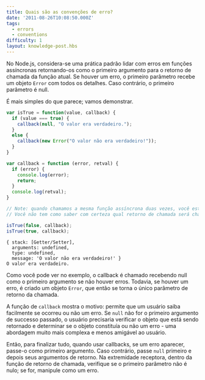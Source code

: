 ```yaml
---
title: Quais são as convenções de erro?
date: '2011-08-26T10:08:50.000Z'
tags:
  - errors
  - conventions
difficulty: 1
layout: knowledge-post.hbs
---
```


No Node.js, considera-se uma prática padrão lidar com erros em funções assíncronas retornando-os como o primeiro argumento para o retorno de chamada da função atual. Se houver um erro, o primeiro parâmetro recebe um objeto `Error` com todos os detalhes. Caso contrário, o primeiro parâmetro é null.

É mais simples do que parece; vamos demonstrar.

```javascript
var isTrue = function(value, callback) {
  if (value === true) {
    callback(null, "O valor era verdadeiro.");
  }
  else {
    callback(new Error("O valor não era verdadeiro!"));
  }
}

var callback = function (error, retval) {
  if (error) {
    console.log(error);
    return;
  }
  console.log(retval);
}

// Note: quando chamamos a mesma função assíncrona duas vezes, você está em uma condição de corrida.
// Você não tem como saber com certeza qual retorno de chamada será chamado primeiro ao chamar as funções dessa maneira.

isTrue(false, callback);
isTrue(true, callback);
```

```
{ stack: [Getter/Setter],
  arguments: undefined,
  type: undefined,
  message: 'O valor não era verdadeiro!' }
O valor era verdadeiro.
```

Como você pode ver no exemplo, o callback é chamado recebendo null como o primeiro argumento se não houver erros. Todavia, se houver um erro, é criado um objeto `Error`, que então se torna o único parâmetro de retorno da chamada.

A função de `callback` mostra o motivo: permite que um usuário saiba facilmente se ocorreu ou não um erro. Se `null` não for o primeiro argumento de successo passado, o usuário precisaria verificar o objeto que está sendo retornado e determinar se o objeto constituía ou não um erro - uma abordagem muito mais complexa e menos amigável ao usuário.

Então, para finalizar tudo, quando usar callbacks, se um erro aparecer, passe-o como primeiro argumento. Caso contrário, passe `null` primeiro e depois seus argumentos de retorno. Na extremidade receptora, dentro da função de retorno de chamada, verifique se o primeiro parâmetro não é nulo; se for, manipule como um erro.

